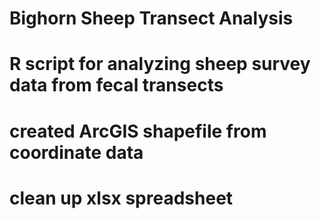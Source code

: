 # Bighorn Sheep Transect Analysis

# R script for analyzing sheep survey data from fecal transects
# created ArcGIS shapefile from coordinate data
# clean up xlsx spreadsheet
